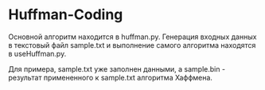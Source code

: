 # Huffman-Coding
Основной алгоритм находится в huffman.py.
Генерация входных данных в текстовый файл sample.txt и выполнение самого алгоритма находятся в useHuffman.py.

Для примера, sample.txt уже заполнен данными, a sample.bin - результат примененного к sample.txt алгоритма Хаффмена.
